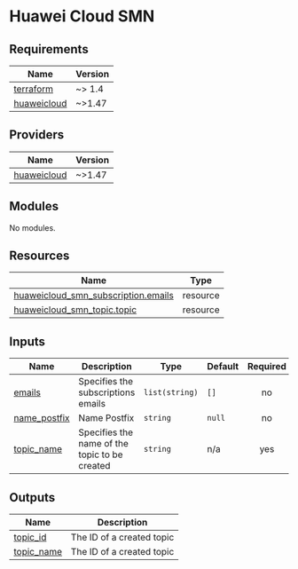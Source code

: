 # Huawei Cloud SMN
<!-- BEGIN_TF_DOCS -->
## Requirements

| Name | Version |
|------|---------|
| <a name="requirement_terraform"></a> [terraform](#requirement\_terraform) | ~> 1.4 |
| <a name="requirement_huaweicloud"></a> [huaweicloud](#requirement\_huaweicloud) | ~>1.47 |

## Providers

| Name | Version |
|------|---------|
| <a name="provider_huaweicloud"></a> [huaweicloud](#provider\_huaweicloud) | ~>1.47 |

## Modules

No modules.

## Resources

| Name | Type |
|------|------|
| [huaweicloud_smn_subscription.emails](https://registry.terraform.io/providers/huaweicloud/huaweicloud/latest/docs/resources/smn_subscription) | resource |
| [huaweicloud_smn_topic.topic](https://registry.terraform.io/providers/huaweicloud/huaweicloud/latest/docs/resources/smn_topic) | resource |

## Inputs

| Name | Description | Type | Default | Required |
|------|-------------|------|---------|:--------:|
| <a name="input_emails"></a> [emails](#input\_emails) | Specifies the subscriptions emails | `list(string)` | `[]` | no |
| <a name="input_name_postfix"></a> [name\_postfix](#input\_name\_postfix) | Name Postfix | `string` | `null` | no |
| <a name="input_topic_name"></a> [topic\_name](#input\_topic\_name) | Specifies the name of the topic to be created | `string` | n/a | yes |

## Outputs

| Name | Description |
|------|-------------|
| <a name="output_topic_id"></a> [topic\_id](#output\_topic\_id) | The ID of a created topic |
| <a name="output_topic_name"></a> [topic\_name](#output\_topic\_name) | The ID of a created topic |
<!-- END_TF_DOCS -->